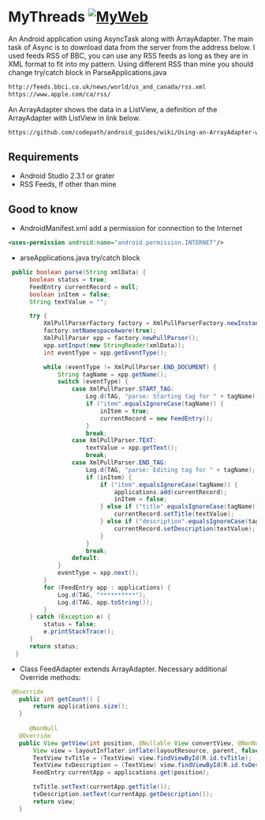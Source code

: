 # MyThreads [![MyWeb](http://marcelharvan.com/images/glyphicons-341-globe.png)](http://marcelharvan.com)
An Android application using AsyncTask along with ArrayAdapter.
The main task of Async is to download data from the server from the address below.
I used feeds RSS of BBC, you can use any RSS feeds as long as they are in XML format to fit into my pattern.
Using different RSS than mine you should change try/catch block in ParseApplications.java

```html
http://feeds.bbci.co.uk/news/world/us_and_canada/rss.xml
https://www.apple.com/ca/rss/
```

An ArrayAdapter shows the data in a ListView,
a definition of the ArrayAdapter with ListView in link below.

```html
https://github.com/codepath/android_guides/wiki/Using-an-ArrayAdapter-with-ListView
```

## Requirements
- Android Studio 2.3.1 or grater
- RSS Feeds, If other than mine

## Good to know
- AndroidManifest.xml add a permission for connection to the Internet

 ```xml
<uses-permission android:name="android.permission.INTERNET"/>
 ```
 - arseApplications.java try/catch block
  ```java
   public boolean parse(String xmlData) {
        boolean status = true;
        FeedEntry currentRecord = null;
        boolean inItem = false;
        String textValue = "";

        try {
            XmlPullParserFactory factory = XmlPullParserFactory.newInstance();
            factory.setNamespaceAware(true);
            XmlPullParser xpp = factory.newPullParser();
            xpp.setInput(new StringReader(xmlData));
            int eventType = xpp.getEventType();

            while (eventType != XmlPullParser.END_DOCUMENT) {
                String tagName = xpp.getName();
                switch (eventType) {
                    case XmlPullParser.START_TAG:
                        Log.d(TAG, "parse: Starting tag for " + tagName);
                        if ("item".equalsIgnoreCase(tagName)) {
                            inItem = true;
                            currentRecord = new FeedEntry();
                        }
                        break;
                    case XmlPullParser.TEXT:
                        textValue = xpp.getText();
                        break;
                    case XmlPullParser.END_TAG:
                        Log.d(TAG, "parse: Editing tag for " + tagName);
                        if (inItem) {
                            if ("item".equalsIgnoreCase(tagName)) {
                                applications.add(currentRecord);
                                inItem = false;
                            } else if ("title".equalsIgnoreCase(tagName)) {
                                currentRecord.setTitle(textValue);
                            } else if ("description".equalsIgnoreCase(tagName)) {
                                currentRecord.setDescription(textValue);
                            }
                        }
                        break;
                    default:
                }
                eventType = xpp.next();
            }
            for (FeedEntry app : applications) {
                Log.d(TAG, "**********");
                Log.d(TAG, app.toString());
            }
        } catch (Exception e) {
            status = false;
            e.printStackTrace();
        }
        return status;
    }
  
   ```
 - Class FeedAdapter extends ArrayAdapter. Necessary additional Override methods:
 
 ```java
  @Override
    public int getCount() {
        return applications.size();
    }
    
       @NonNull
    @Override
    public View getView(int position, @Nullable View convertView, @NonNull ViewGroup parent) {
        View view = layoutInflater.inflate(layoutResource, parent, false);
        TextView tvTitle = (TextView) view.findViewById(R.id.tvTitle);
        TextView tvDescription = (TextView) view.findViewById(R.id.tvDescription);
        FeedEntry currentApp = applications.get(position);

        tvTitle.setText(currentApp.getTitle());
        tvDescription.setText(currentApp.getDescription());
        return view;
    }
 
 ```
 
 
 
 




